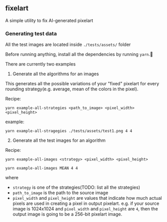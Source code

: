 ## fixelart

A simple utility to fix AI-generated pixelart

### Generating test data

All the test images are located inside `./tests/assets/` folder

Before running anything, install all the dependencies by running `yarn`.

There are currently two examples

1. Generate all the algorithms for an images

This generates all the possible variations of your "fixed" pixelart for every rounding strategy(e.g. average, mean of the colors in the pixel).

Recipe:

```
yarn example-all-strategies <path_to_image> <pixel_width> <pixel_height>
```

example:

```
yarn example-all-stragegies ./tests/assets/test1.png 4 4
```

2. Generate all the test images for an algorithm

Recipe:

```
yarn example-all-images <strategy> <pixel_width> <pixel_height>
```

```
yarn example-all-images MEAN 4 4
```

where

- `strategy` is one of the strategies(TODO: list all the strategies)
- `path_to_image` is the path to the source image
- `pixel_width` and `pixel_height` are values that indicate how much actual pixels are used in creating a pixel in output pixelart.
  e.g. if your source image is 1024x1024 and `pixel_width` and `pixel_height` are `4`, then the output image is going to be a 256-bit pixelart image.
